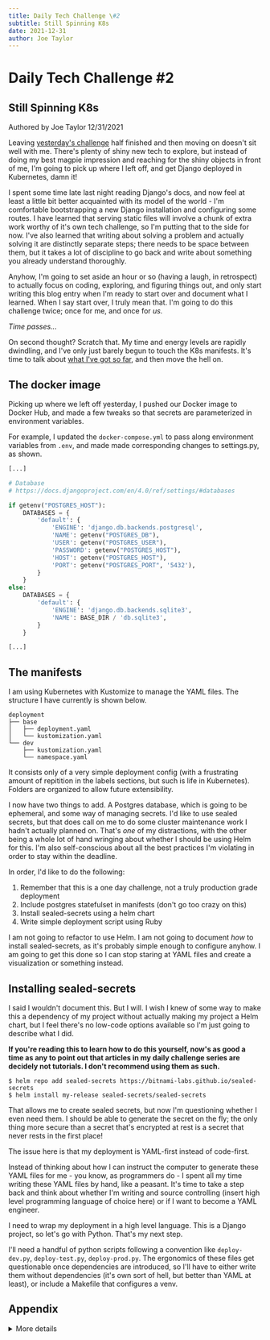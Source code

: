 ```yaml
---
title: Daily Tech Challenge \#2
subtitle: Still Spinning K8s
date: 2021-12-31
author: Joe Taylor
---
```

# Daily Tech Challenge #2
## Still Spinning K8s

<div class="authorship">Authored by Joe Taylor 12/31/2021</div>

Leaving [yesterday's
challenge](/posts/2021-12-30-daily-challenge-spin-up-django.html) half finished
and then moving on doesn't sit well with me. There's plenty of shiny new tech to
explore, but instead of doing my best magpie impression and reaching for the
shiny objects in front of me, I'm going to pick up where I left off, and get
Django deployed in Kubernetes, damn it!

I spent some time late last night reading Django's docs, and now feel at least a
little bit better acquainted with its model of the world - I'm comfortable
bootstrapping a new Django installation and configuring some routes. I have
learned that serving static files will involve a chunk of extra work worthy of
it's own tech challenge, so I'm putting that to the side for now. I've also
learned that writing about solving a problem and actually solving it are
distinctly separate steps; there needs to be space between them, but it takes a
lot of discipline to go back and write about something you already understand
thoroughly.

Anyhow, I'm going to set aside an hour or so (having a laugh, in retrospect) to
actually focus on coding, exploring, and figuring things out, and only start
writing this blog entry when I'm ready to start over and document what I
learned. When I say start over, I truly mean that. I'm going to do this
challenge twice; once for me, and once for *us.*

*Time passes...*

On second thought? Scratch that. My time and energy levels are rapidly
dwindling, and I've only just barely begun to touch the K8s manifests. It's time
to talk about [what I've got so far](https://github.com/textninja/dtc0002/), and
then move the hell on.

## The docker image

Picking up where we left off yesterday, I pushed our Docker image to Docker Hub,
and made a few tweaks so that secrets are parameterized in environment
variables.

For example, I updated the `docker-compose.yml` to pass along environment
variables from `.env`, and made made corresponding changes to settings.py, as
shown.

```python
[...]

# Database
# https://docs.djangoproject.com/en/4.0/ref/settings/#databases

if getenv("POSTGRES_HOST"):
    DATABASES = {
        'default': {
            'ENGINE': 'django.db.backends.postgresql',
            'NAME': getenv("POSTGRES_DB"),
            'USER': getenv("POSTGRES_USER"),
            'PASSWORD': getenv("POSTGRES_HOST"),
            'HOST': getenv("POSTGRES_HOST"),
            'PORT': getenv("POSTGRES_PORT", '5432'),
        }
    }
else:
    DATABASES = {
        'default': {
            'ENGINE': 'django.db.backends.sqlite3',
            'NAME': BASE_DIR / 'db.sqlite3',
        }
    }

[...]
```


## The manifests

I am using Kubernetes with Kustomize to manage the YAML files. The structure I
have currently is shown below.

```
deployment
├── base
│   ├── deployment.yaml
│   └── kustomization.yaml
└── dev
    ├── kustomization.yaml
    └── namespace.yaml
```

It consists only of a very simple deployment config (with a frustrating amount
of repitition in the labels sections, but such is life in Kubernetes). Folders
are organized to allow future extensibility.

I now have two things to add. A Postgres database, which is going to be
ephemeral, and some way of managing secrets. I'd like to use sealed secrets, but
that does call on me to do some cluster maintenance work I hadn't actually
planned on. That's *one* of my distractions, with the other being a whole lot of
hand wringing about whether I should be using Helm for this. I'm also
self-conscious about all the best practices I'm violating in order to stay
within the deadline.

In order, I'd like to do the following:

1. Remember that this is a one day challenge, not a truly production grade
   deployment
2. Include postgres statefulset in manifests (don't go too crazy on this)
3. Install sealed-secrets using a helm chart
4. Write simple deployment script using Ruby

I am not going to refactor to use Helm. I am not going to document *how* to
install sealed-secrets, as it's probably simple enough to configure anyhow. I am
going to get this done so I can stop staring at YAML files and create a
visualization or something instead.

## Installing sealed-secrets

I said I wouldn't document this. But I will. I wish I knew of some way to make
this a dependency of my project without actually making my project a Helm chart,
but I feel there's no low-code options available so I'm just going to describe
what I did.

**If you're reading this to learn how to do this yourself, now's as good a time
as any to point out that articles in my daily challenge series are decidely not
tutorials. I don't recommend using them as such.**

```console
$ helm repo add sealed-secrets https://bitnami-labs.github.io/sealed-secrets
$ helm install my-release sealed-secrets/sealed-secrets
```

That allows me to create sealed secrets, but now I'm questioning whether I even
need them. I should be able to generate the secret on the fly; the only thing
more secure than a secret that's encrypted at rest is a secret that never
rests in the first place!

The issue here is that my deployment is YAML-first instead of code-first.

Instead of thinking about how I can instruct the computer to generate these YAML
files for me - you know, as programmers do - I spent all my time writing these
YAML files by hand, like a peasant. It's time to take a step back and think
about whether I'm writing and source controlling (insert high level programming
language of choice here) or if I want to become a YAML engineer.

I need to wrap my deployment in a high level language. This is a Django project,
so let's go with Python. That's my next step.

I'll need a handful of python scripts following a convention like
`deploy-dev.py`, `deploy-test.py`, `deploy-prod.py`. The ergonomics of these
files get questionable once dependencies are introduced, so I'll have to either
write them without dependencies (it's own sort of hell, but better than YAML at
least), or include a Makefile that configures a venv.

## Appendix

<details markdown="1">
<summary>More details</summary>

### Tech used today

 - [Madness Markdown Server](https://madness.dannyb.co/)
 - Kustomize
 - Kubernetes
 - Django
 - sealed-secrets

### Roadblocks

 - Burnt the midnight oil yesterday, so focus is troublesome

### Future challenge ideas

 - Create a visual for folder structures that can be integrated with blogs
 - Create a parallax design
 - Create a sidebar indicator of scroll position
 - Create an app using React Native

</details>
